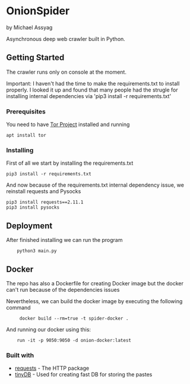 # OnionSpider
by Michael Assyag

Asynchronous deep web crawler built in Python.

## Getting Started

The crawler runs only on console at the moment.

Important: I haven't had the time to make the requirements.txt to install properly. I looked it up and found that many people had the strugle for installing internal dependencies via 'pip3 install -r requirements.txt'

### Prerequisites

You need to have [Tor Project](https://www.torproject.org/index.html.en) installed and running

```
apt install tor
```

### Installing

First of all we start by installing the requirements.txt

```
pip3 install -r requirements.txt
```

And now because of the requirements.txt internal dependency issue, we reinstall requests and Pysocks

```
pip3 install requests==2.11.1
pip3 install pysocks
```

## Deployment

After finished installing we can run the program

```
    python3 main.py
```

## Docker

The repo has also a Dockerfile for creating Docker image but the docker can't run because of the dependencies issues

Nevertheless, we can build the docker image by executing the following command
```
     docker build --rm=true -t spider-docker .
```

And running our docker using this:
```
    run -it -p 9050:9050 -d onion-docker:latest
```

### Built with

* [requests](http://docs.python-requests.org/en/master/) - The HTTP package
* [tinyDB](http://tinydb.readthedocs.io/en/latest/) - Used for creating fast DB for storing the pastes

